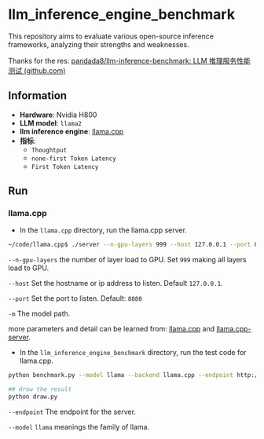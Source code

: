 # llm_inference_engine_benchmark
This repository aims to evaluate various open-source inference frameworks, analyzing their strengths and weaknesses.

Thanks for the res: [pandada8/llm-inference-benchmark: LLM 推理服务性能测试 (github.com)](https://github.com/pandada8/llm-inference-benchmark/tree/master)

## Information

- **Hardware**: Nvidia H800
- **LLM model**: `llama2` 
- **llm inference engine**:  [llama.cpp](https://github.com/ggerganov/llama.cpp)
- **指标**: 
  - `Thoughtput`
  -  `none-first Token Latency`
  -  `First Token Latency`



## Run

### llama.cpp

- In the `llama.cpp` directory, run the llama.cpp server.

```bash
~/code/llama.cpp$ ./server --n-gpu-layers 999 --host 127.0.0.1 --port 8082 -m models/llama-2-7b/llama-2-7b-7B-F32.gguf
```

`--n-gpu-layers` the number of layer load to GPU. Set `999` making all layers load to GPU.  

`--host` Set the hostname or ip address to listen. Default `127.0.0.1`.

 `--port`  Set the port to listen. Default: `8080`

`-m` The model path.

more parameters and detail can be learned from: [llama.cpp](https://github.com/ggerganov/llama.cpp) and [llama.cpp-server](https://github.com/ggerganov/llama.cpp/tree/master/examples/server).

- In the `llm_inference_engine_benchmark` directory, run the test code for llama.cpp.

```bash
python benchmark.py --model llama --backend llama.cpp --endpoint http://127.0.0.1:8082

## draw the result
python draw.py
```

`--endpoint` The endpoint for the server.

`--model` `llama` meanings the family of llama.
